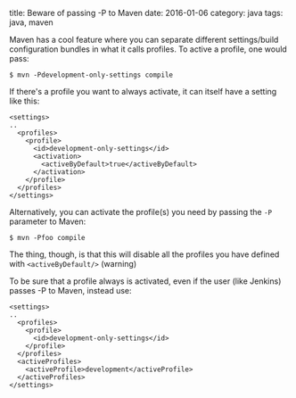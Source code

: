 title: Beware of passing -P<profile> to Maven
date: 2016-01-06
category: java
tags: java, maven

Maven has a cool feature where you can separate different
settings/build configuration bundles in what it calls profiles. To
active a profile, one would pass:

```
$ mvn -Pdevelopment-only-settings compile
```

If there's a profile you want to always activate, it can itself have a
setting like this:

```
<settings>
..
  <profiles>
    <profile>
      <id>development-only-settings</id>
      <activation>
        <activeByDefault>true</activeByDefault>
      </activation>
    </profile>
  </profiles>
</settings>
```

Alternatively, you can activate the profile(s) you need by passing the
`-P` parameter to Maven:

```
$ mvn -Pfoo compile
```

The thing, though, is that this will disable all the profiles you have
defined with `<activeByDefault/>` (warning)

To be sure that a profile always is activated, even if the user (like
Jenkins) passes -P to Maven, instead use:

```
<settings>
..
  <profiles>
    <profile>
      <id>development-only-settings</id>
    </profile>
  </profiles>
  <activeProfiles>
    <activeProfile>development</activeProfile>
  </activeProfiles>
</settings>
```
